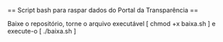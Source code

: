 == Script bash para raspar dados do Portal da Transparência ==

Baixe o repositório, torne o arquivo executável [ chmod +x baixa.sh ] e execute-o [ ./baixa.sh ]